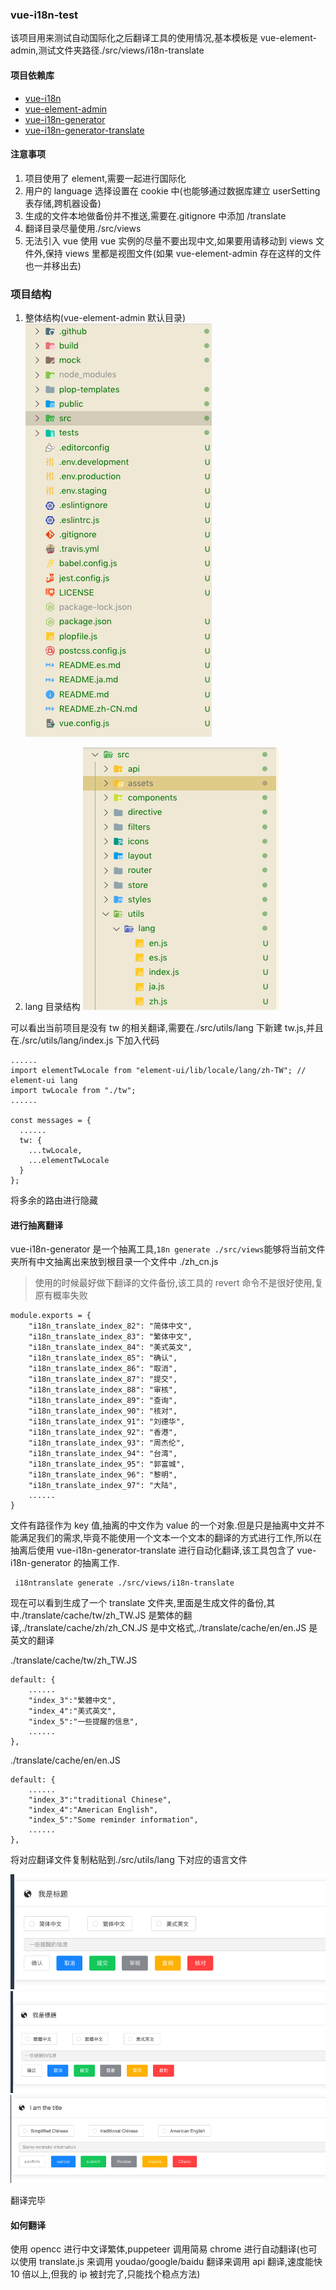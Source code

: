 ### vue-i18n-test

该项目用来测试自动国际化之后翻译工具的使用情况,基本模板是 vue-element-admin,测试文件夹路径./src/views/i18n-translate

#### 项目依赖库

- [vue-i18n](https://github.com/kazupon/vue-i18n)
- [vue-element-admin](https://panjiachen.github.io/vue-element-admin-site/zh/guide/advanced/i18n.html)
- [vue-i18n-generator](https://gitee.com/thesadboy/vue-i18n-generator)
- [vue-i18n-generator-translate](https://www.npmjs.com/package/vue-i18n-generator-translate)

#### 注意事项

1. 项目使用了 element,需要一起进行国际化
2. 用户的 language 选择设置在 cookie 中(也能够通过数据库建立 userSetting 表存储,跨机器设备)
3. 生成的文件本地做备份并不推送,需要在.gitignore 中添加 /translate
4. 翻译目录尽量使用./src/views
5. 无法引入 vue 使用 vue 实例的尽量不要出现中文,如果要用请移动到 views 文件外,保持 views 里都是视图文件(如果 vue-element-admin 存在这样的文件也一并移出去)

### 项目结构

1. 整体结构(vue-element-admin 默认目录)
   ![vue-element-admin](https://github.com/easterCat/vue-i18n-test/blob/test/src/assets/01.png?raw=true)

2. lang 目录结构
   ![lang](https://github.com/easterCat/vue-i18n-test/blob/test/src/assets/02.png?raw=true)

可以看出当前项目是没有 tw 的相关翻译,需要在./src/utils/lang 下新建 tw.js,并且在./src/utils/lang/index.js 下加入代码

```
......
import elementTwLocale from "element-ui/lib/locale/lang/zh-TW"; // element-ui lang
import twLocale from "./tw";
......

const messages = {
  ......
  tw: {
    ...twLocale,
    ...elementTwLocale
  }
};

```

将多余的路由进行隐藏

#### 进行抽离翻译

vue-i18n-generator 是一个抽离工具,`18n generate ./src/views`能够将当前文件夹所有中文抽离出来放到根目录一个文件中 ./zh_cn.js

> 使用的时候最好做下翻译的文件备份,该工具的 revert 命令不是很好使用,复原有概率失败

```
module.exports = {
	"i18n_translate_index_82": "简体中文",
	"i18n_translate_index_83": "繁体中文",
	"i18n_translate_index_84": "美式英文",
	"i18n_translate_index_85": "确认",
	"i18n_translate_index_86": "取消",
	"i18n_translate_index_87": "提交",
	"i18n_translate_index_88": "审核",
	"i18n_translate_index_89": "查询",
	"i18n_translate_index_90": "核对",
	"i18n_translate_index_91": "刘德华",
	"i18n_translate_index_92": "香港",
	"i18n_translate_index_93": "周杰伦",
	"i18n_translate_index_94": "台湾",
	"i18n_translate_index_95": "郭富城",
	"i18n_translate_index_96": "黎明",
	"i18n_translate_index_97": "大陆",
    ......
}
```

文件有路径作为 key 值,抽离的中文作为 value 的一个对象.但是只是抽离中文并不能满足我们的需求,毕竟不能使用一个文本一个文本的翻译的方式进行工作,所以在抽离后使用 vue-i18n-generator-translate 进行自动化翻译,该工具包含了 vue-i18n-generator 的抽离工作.

```
 i18ntranslate generate ./src/views/i18n-translate
```

现在可以看到生成了一个 translate 文件夹,里面是生成文件的备份,其中./translate/cache/tw/zh_TW.JS 是繁体的翻译,./translate/cache/zh/zh_CN.JS 是中文格式,./translate/cache/en/en.JS 是英文的翻译

./translate/cache/tw/zh_TW.JS

```
default: {
    ......
    "index_3":"繁體中文",
    "index_4":"美式英文",
    "index_5":"一些提醒的信息",
    ......
},
```

./translate/cache/en/en.JS

```
default: {
    ......
    "index_3":"traditional Chinese",
    "index_4":"American English",
    "index_5":"Some reminder information",
    ......
},
```

将对应翻译文件复制粘贴到./src/utils/lang 下对应的语言文件

![03](https://github.com/easterCat/vue-i18n-test/blob/test/src/assets/03.png?raw=true)
![04](https://github.com/easterCat/vue-i18n-test/blob/test/src/assets/04.png?raw=true)
![05](https://github.com/easterCat/vue-i18n-test/blob/test/src/assets/05.png?raw=true)

翻译完毕

#### 如何翻译

使用 opencc 进行中文译繁体,puppeteer 调用简易 chrome 进行自动翻译(也可以使用 translate.js 来调用 youdao/google/baidu 翻译来调用 api 翻译,速度能快 10 倍以上,但我的 ip 被封完了,只能找个稳点方法)
